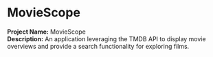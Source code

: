 # MovieScope
**Project Name:** MovieScope  
**Description:** An application leveraging the TMDB API to display movie overviews and provide a search functionality for exploring films.
